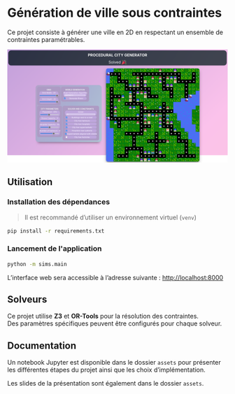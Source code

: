 # Génération de ville sous contraintes

Ce projet consiste à générer une ville en 2D en respectant un ensemble de contraintes paramétrables.

![UI](assets/ui.png)

## Utilisation

### Installation des dépendances

> Il est recommandé d’utiliser un environnement virtuel (`venv`)

```bash
pip install -r requirements.txt  
```

### Lancement de l'application

```bash
python -m sims.main
```

L’interface web sera accessible à l’adresse suivante : [http://localhost:8000](http://localhost:8000)

## Solveurs

Ce projet utilise **Z3** et **OR-Tools** pour la résolution des contraintes.  
Des paramètres spécifiques peuvent être configurés pour chaque solveur.

## Documentation

Un notebook Jupyter est disponible dans le dossier `assets` pour présenter les différentes étapes du projet ainsi que les choix d’implémentation.

Les slides de la présentation sont également dans le dossier `assets`.
